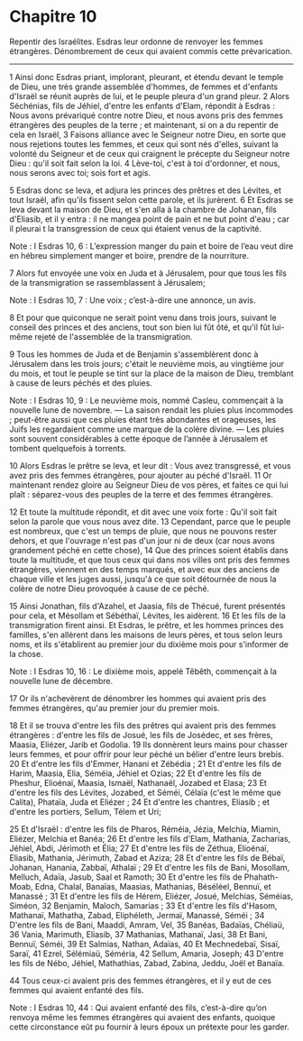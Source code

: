 # Chapitre 10

Repentir des Israélites.
Esdras leur ordonne de renvoyer les femmes étrangères.
Dénombrement de ceux qui avaient commis cette prévarication.

***

1 Ainsi donc Esdras priant, implorant, pleurant, et étendu devant le temple de Dieu, une très grande assemblée d'hommes, de femmes et d'enfants d'Israël se réunit auprès de lui, et le peuple pleura d'un grand pleur. 2 Alors Séchénias, fils de Jéhiel, d'entre les enfants d'Elam, répondit à Esdras : Nous avons prévariqué contre notre Dieu, et nous avons pris des femmes étrangères des peuples de la terre ; et maintenant, si on a du repentir de cela en Israël, 3 Faisons alliance avec le Seigneur notre Dieu, en sorte que nous rejetions toutes les femmes, et ceux qui sont nés d'elles, suivant la volonté du Seigneur et de ceux qui craignent le précepte du Seigneur notre Dieu : qu'il soit fait selon la loi. 4 Lève-toi, c'est à toi d'ordonner, et nous, nous serons avec toi; sois fort et agis.


5 Esdras donc se leva, et adjura les princes des prêtres et des Lévites, et tout Israël, afin qu'ils fissent selon cette parole, et ils jurèrent. 6 Et Esdras se leva devant la maison de Dieu, et s'en alla à la chambre de Johanan, fils d'Eliasib, et il y entra : il ne mangea point de pain et ne but point d'eau ; car il pleurai t la transgression de ceux qui étaient venus de la captivité.

<span class="bible-note">Note : </span> I Esdras 10, 6 : L’expression manger du pain et boire de l’eau veut dire en hébreu simplement manger et boire, prendre de la nourriture.


7 Alors fut envoyée une voix en Juda et à Jérusalem, pour que tous les fils de la transmigration se rassemblassent à Jérusalem;

<span class="bible-note">Note : </span> I Esdras 10, 7 : Une voix ; c’est-à-dire une annonce, un avis.

8 Et pour que quiconque ne serait point venu dans trois jours, suivant le conseil des princes et des anciens, tout son bien lui fût ôté, et qu'il fût lui-même rejeté de l'assemblée de la transmigration.


9 Tous les hommes de Juda et de Benjamin s'assemblèrent donc à Jérusalem dans les trois jours; c'était le neuvième mois, au vingtième jour du mois, et tout le peuple se tint sur la place de la maison de Dieu, tremblant à cause de leurs péchés et des pluies.

<span class="bible-note">Note : </span> I Esdras 10, 9 : Le neuvième mois, nommé Casleu, commençait à la nouvelle lune de novembre. ― La saison rendait les pluies plus incommodes ; peut-être aussi que ces pluies étant très abondantes et orageuses, les Juifs les regardaient comme une marque de la colère divine. ― Les pluies sont souvent considérables à cette époque de l’année à Jérusalem et tombent quelquefois à torrents.

10 Alors Esdras le prêtre se leva, et leur dit : Vous avez transgressé, et vous avez pris des femmes étrangères, pour ajouter au péché d'Israël. 11 Or maintenant rendez gloire au Seigneur Dieu de vos pères, et faites ce qui lui plaît : séparez-vous des peuples de la terre et des femmes étrangères.


12 Et toute la multitude répondit, et dit avec une voix forte : Qu'il soit fait selon la parole que vous nous avez dite. 13 Cependant, parce que le peuple est nombreux, que c'est un temps de pluie, que nous ne pouvons rester dehors, et que l'ouvrage n'est pas d'un jour ni de deux (car nous avons grandement péché en cette chose), 14 Que des princes soient établis dans toute la multitude, et que tous ceux qui dans nos villes ont pris des femmes étrangères, viennent en des temps marqués, et avec eux des anciens de chaque ville et les juges aussi, jusqu'à ce que soit détournée de nous la colère de notre Dieu provoquée à cause de ce péché.


15 Ainsi Jonathan, fils d'Azahel, et Jaasia, fils de Thécué, furent présentés pour cela, et Mésollam et Sébéthaï, Lévites, les aidèrent. 16 Et les fils de la transmigration firent ainsi. Et Esdras, le prêtre, et les hommes princes des familles, s'en allèrent dans les maisons de leurs pères, et tous selon leurs noms, et ils s'établirent au premier jour du dixième mois pour s'informer de la chose.

<span class="bible-note">Note : </span> I Esdras 10, 16 : Le dixième mois, appelé Têbêth, commençait à la nouvelle lune de décembre.

17 Or ils n'achevèrent de dénombrer les hommes qui avaient pris des femmes étrangères, qu'au premier jour du premier mois.


18 Et il se trouva d'entre les fils des prêtres qui avaient pris des femmes étrangères : d'entre les fils de Josué, les fils de Josédec, et ses frères, Maasia, Eliézer, Jarib et Godolia. 19 Ils donnèrent leurs mains pour chasser leurs femmes, et pour offrir pour leur péché un bélier d'entre leurs brebis. 20 Et d'entre les fils d'Emmer, Hanani et Zébédia ; 21 Et d'entre les fils de Harim, Maasia, Elia, Séméia, Jéhiel et Ozias; 22 Et d'entre les fils de Pheshur, Elioénaï, Maasia, Ismaël, Nathanaël, Jozabed et Elasa; 23 Et d'entre les fils des Lévites, Jozabed, et Séméi, Célaïa (c'est le même que Calita), Phataïa, Juda et Eliézer ; 24 Et d'entre les chantres, Eliasib ; et d'entre les portiers, Sellum, Télem et Uri;


25 Et d'Israël : d'entre les fils de Pharos, Réméia, Jézia, Melchia, Miamin, Eliézer, Melchia et Banéa; 26 Et d'entre les fils d'Elam, Mathania, Zacharias, Jéhiel, Abdi, Jérimoth et Élia; 27 Et d'entre les fils de Zéthua, Elioénaï, Eliasib, Mathania, Jérimuth, Zabad et Aziza; 28 Et d'entre les fils de Bébaï, Johanan, Hanania, Zabbaï, Athalaï ; 29 Et d'entre les fils de Bani, Mosollam, Melluch, Adaïa, Jasub, Saal et Ramoth; 30 Et d'entre les fils de Phahath-Moab, Edna, Chalal, Banaïas, Maasias, Mathanias, Béséléel, Bennuï, et Manassé ; 31 Et d'entre les fils de Hérem, Eliézer, Josué, Melchias, Séméias, Siméon, 32 Benjamin, Maloch, Samarias ; 33 Et d'entre les fils d'Hasom, Mathanaï, Mathatha, Zabad, Eliphéleth, Jermaï, Manassé, Séméi ; 34 D'entre les fils de Bani, Maaddi, Amram, Vel, 35 Banéas, Badaïas, Chéliaü, 36 Vania, Marimuth, Eliasib, 37 Mathanias, Mathanaï, Jasi, 38 Et Bani, Bennuï, Séméi, 39 Et Salmias, Nathan, Adaïas, 40 Et Mechnedebaï, Sisaï, Saraï, 41 Ezrel, Sélémiaü, Séméria, 42 Sellum, Amaria, Joseph; 43 D'entre
les fils de Nébo, Jéhiel, Mathathias, Zabad, Zabina, Jeddu, Joël et Banaïa.


44 Tous ceux-ci avaient pris des femmes étrangères, et il y eut de ces femmes qui avaient enfanté des fils.

<span class="bible-note">Note : </span> I Esdras 10, 44 : Qui avaient enfanté des fils, c’est-à-dire qu’on renvoya même les femmes étrangères qui avaient des enfants, quoique cette circonstance eût pu fournir à leurs époux un prétexte pour les garder.

